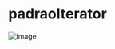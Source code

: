# padraoIterator
![image](https://github.com/PedroHPMarques/padraoIterator/assets/71791347/f8e6037a-1fd7-4c5e-b146-5c571909cc90)

